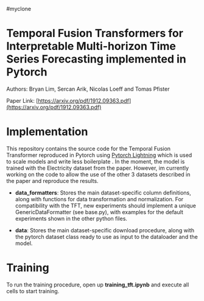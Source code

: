 #myclone

# Temporal Fusion Transformers for Interpretable Multi-horizon Time Series Forecasting implemented in Pytorch
Authors: Bryan Lim, Sercan Arik, Nicolas Loeff and Tomas Pfister

Paper Link: [https://arxiv.org/pdf/1912.09363.pdf](https://arxiv.org/pdf/1912.09363.pdf)

# Implementation
This repository contains the source code for the Temporal Fusion Transformer reproduced in Pytorch using [Pytorch Lightning](https://github.com/PyTorchLightning/pytorch-lightning) which is used to scale models and write less boilerplate . In the moment, the model is trained with the Electricity dataset from the paper. However, im currently working on the code to allow the use of the other 3 datasets described in the paper and reproduce the results.

- **data_formatters**: Stores the main dataset-specific column definitions, along with functions for data transformation and normalization. For compatibility with the TFT, new experiments should implement a unique GenericDataFormatter (see base.py), with examples for the default experiments shown in the other python files.

- **data**: Stores the main dataset-specific download procedure, along with the pytorch dataset class ready to use as input to the dataloader and the model.

# Training
To run the training procedure, open up **training_tft.ipynb** and execute all cells to start training.
